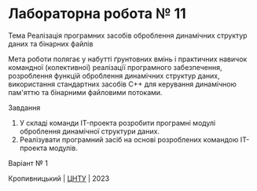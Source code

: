 # Лабораторна робота № 11

Тема Реалізація програмних засобів оброблення динамічних структур даних та бінарних файлів

Мета роботи полягає у набутті ґрунтовних вмінь і практичних навичок командної (колективної) реалізації програмного забезпечення, розроблення функцій оброблення динамічних структур даних, використання стандартних засобів C++ для керування динамічною пам'яттю та бінарними файловими потоками.

Завдання
1. У складі команди IT-проекта розробити програмні модулі оброблення динамічної структури даних.
2. Реалізувати програмний засіб на основі розроблених командою IT-проекта модулів.

Варіант № 1


Кропивницький | <a href="http://www.kntu.kr.ua/">ЦНТУ</a> | 2023
